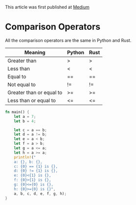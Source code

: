 This article was first published at [Medium](https://towardsdatascience.com/a-comprehensive-tutorial-to-rust-operators-for-beginners-11554b2c64d4)

# Comparison Operators

All the comparison operators are the same in Python and Rust.

| Meaning                  | Python | Rust |
| ------------------------ | ------ | ---- |
| Greater than             | >      | >    |
| Less than                | <      | <    |
| Equal to                 | ==     | ==   |
| Not equal to             | !=     | !=   |
| Greater than or equal to | >=     | >=   |
| Less than or equal to    | <=     | <=   |


```rust runnable
fn main() {
    let a = 7;
    let b = 4;

    let c = a == b; 
    let d = a != b; 
    let e = a < b; 
    let f = a > b; 
    let g = a <= a;
    let h = a >= a;
    println!("
    a: {}, b: {}, 
    c: {0} == {1} is {}, 
    d: {0} != {1} is {}, 
    e: {0}<{1} is {}, 
    f: {0}>{1} is {}, 
    g: {0}<={0} is {}, 
    h: {0}>={0} is {}", 
    a, b, c, d, e, f, g, h);
}
```
